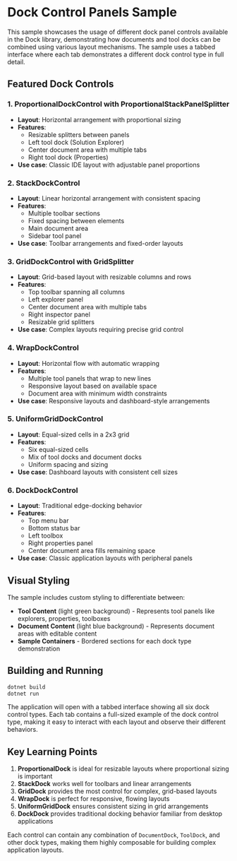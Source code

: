 # Dock Control Panels Sample

This sample showcases the usage of different dock panel controls available in the Dock library, demonstrating how documents and tool docks can be combined using various layout mechanisms. The sample uses a tabbed interface where each tab demonstrates a different dock control type in full detail.

## Featured Dock Controls

### 1. ProportionalDockControl with ProportionalStackPanelSplitter
- **Layout**: Horizontal arrangement with proportional sizing
- **Features**: 
  - Resizable splitters between panels
  - Left tool dock (Solution Explorer)
  - Center document area with multiple tabs
  - Right tool dock (Properties)
- **Use case**: Classic IDE layout with adjustable panel proportions

### 2. StackDockControl
- **Layout**: Linear horizontal arrangement with consistent spacing
- **Features**:
  - Multiple toolbar sections
  - Fixed spacing between elements
  - Main document area
  - Sidebar tool panel
- **Use case**: Toolbar arrangements and fixed-order layouts

### 3. GridDockControl with GridSplitter
- **Layout**: Grid-based layout with resizable columns and rows
- **Features**:
  - Top toolbar spanning all columns
  - Left explorer panel
  - Center document area with multiple tabs
  - Right inspector panel
  - Resizable grid splitters
- **Use case**: Complex layouts requiring precise grid control

### 4. WrapDockControl
- **Layout**: Horizontal flow with automatic wrapping
- **Features**:
  - Multiple tool panels that wrap to new lines
  - Responsive layout based on available space
  - Document area with minimum width constraints
- **Use case**: Responsive layouts and dashboard-style arrangements

### 5. UniformGridDockControl
- **Layout**: Equal-sized cells in a 2x3 grid
- **Features**:
  - Six equal-sized cells
  - Mix of tool docks and document docks
  - Uniform spacing and sizing
- **Use case**: Dashboard layouts with consistent cell sizes

### 6. DockDockControl
- **Layout**: Traditional edge-docking behavior
- **Features**:
  - Top menu bar
  - Bottom status bar
  - Left toolbox
  - Right properties panel
  - Center document area fills remaining space
- **Use case**: Classic application layouts with peripheral panels

## Visual Styling

The sample includes custom styling to differentiate between:
- **Tool Content** (light green background) - Represents tool panels like explorers, properties, toolboxes
- **Document Content** (light blue background) - Represents document areas with editable content
- **Sample Containers** - Bordered sections for each dock type demonstration

## Building and Running

```bash
dotnet build
dotnet run
```

The application will open with a tabbed interface showing all six dock control types. Each tab contains a full-sized example of the dock control type, making it easy to interact with each layout and observe their different behaviors.

## Key Learning Points

1. **ProportionalDock** is ideal for resizable layouts where proportional sizing is important
2. **StackDock** works well for toolbars and linear arrangements
3. **GridDock** provides the most control for complex, grid-based layouts
4. **WrapDock** is perfect for responsive, flowing layouts
5. **UniformGridDock** ensures consistent sizing in grid arrangements
6. **DockDock** provides traditional docking behavior familiar from desktop applications

Each control can contain any combination of `DocumentDock`, `ToolDock`, and other dock types, making them highly composable for building complex application layouts.